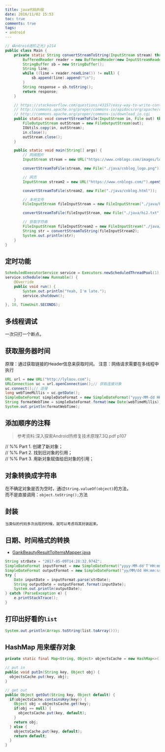 ```yaml
---
title: java代码片段
date: 2016/11/02 15:53
toc: true
comments: true
tags:
- android
---
```


```java
// 《Android进阶之光》p214
public class Main {
    private static String convertStreamToString(InputStream stream) throws IOException {
        BufferedReader reader = new BufferedReader(new InputStreamReader(stream));
        StringBuffer sb = new StringBuffer();
        String line;
        while ((line = reader.readLine()) != null) {
            sb.append(line).append("\n");
        }
        String response = sb.toString();
        return response;
    }

    // https://stackoverflow.com/questions/43157/easy-way-to-write-contents-of-a-java-inputstream-to-an-outputstream
    // http://commons.apache.org/proper/commons-io/apidocs/org/apache/commons/io/IOUtils.html
    // http://commons.apache.org/proper/commons-io/download_io.cgi
    public static void convertStreamToFile(InputStream in, File out) throws IOException {
        FileOutputStream outStream = new FileOutputStream(out);
        IOUtils.copy(in, outStream);
        in.close();
        outStream.close();
    }

    public static void main(String[] args) {
        // 网络图片
        InputStream stream = new URL("https://www.cnblogs.com/images/logo_small.gif").openStream();

        convertStreamToFile(stream, new File("./java/cnblog_logo.png"));

        // 网页
        InputStream stream2 = new URL("https://www.cnblogs.com/").openStream();

        convertStreamToFile(stream2, new File("./java/cnblog.html"));

        // 本地文件
        FileInputStream fileInputStream = new FileInputStream("./java/hi.txt");

        convertStreamToFile(fileInputStream, new File("./java/hi2.txt"));

        // 获取字符串
        FileInputStream fileInputStream2 = new FileInputStream("./java/hi.txt");
        String str = convertStreamToString(fileInputStream2);
        System.out.println(str);
    }
}
```




## 定时功能
```java
ScheduledExecutorService service = Executors.newScheduledThreadPool(1);
service.schedule(new Runnable() {
    @Override
    public void run() {
        System.out.println("Yeah, I'm late.");
        service.shutdown();
    }
}, 10, TimeUnit.SECONDS);
```

## 多线程调试
一次只打一个断点。

## 获取服务器时间
原理：通过获取链接的Header信息来获取时间。
注意：网络请求需要在多线程中执行
```java
URL url = new URL("http://lyloou.com");
URLConnection uc = url.openConnection();// 获取连接对象
uc.connect();// 连接
long webTimeMillis = uc.getDate();
SimpleDateFormat simpleDateFormat = new SimpleDateFormat("yyyy-MM-dd HH:mm:ss", Locale.CHINA);
String formatWebTime = simpleDateFormat.format(new Date(webTimeMillis));
System.out.println(formatWebTime);
```

## 添加顺序的注释
> 参考资料:深入探索Android热修复技术原理7.3Q.pdf p107

// %% Part 1. 创建了新对象；  
// %% Part 2. 找到旧对象的引用；  
// %% Part 3. 用新对象赋值给旧对象的引用；  


## 对象转换成字符串
在不确定对象是否为空时，通过`String.valueOf(object)`的方法，  
而不是直接调用：`object.toString();`方法

## 封装
`当类似的代码多次出现的时候，就可以考虑将其封装起来。`

## 日期、时间格式的转换
>
- [GankBeautyResultToItemsMapper.java](https://github.com/lyloou/RxJavaSamples/blob/master/app/src/main/java/com/rengwuxian/rxjavasamples/util/GankBeautyResultToItemsMapper.java)

```java
String strDate = "2017-05-09T14:28:32.974Z";
SimpleDateFormat inputFormat = new SimpleDateFormat("yyyy-MM-dd'T'HH:mm:ss.SS'Z'");
SimpleDateFormat outputFormat = new SimpleDateFormat("yy/MM/dd HH:mm:ss");
try {
    Date inputDate = inputFormat.parse(strDate);
    String outputDate = outputFormat.format(inputDate);
    System.out.println(outputDate);
} catch (ParseException e) {
    e.printStackTrace();
}
```

## 打印出好看的`list`
```java
System.out.println(Arrays.toString(list.toArray()));
```

## HashMap 用来缓存对象
```java
private static final Map<String, Object> objectsCache = new HashMap<>();

// put in
public void putIn(String key, Object obj) {
  objectsCache.put(key, obj);
}

// get out
public Object getOut(String key, Object default) {
  if(objectsCache.containsKey(key)) {
    Object obj = objectsCache.get(key);
    if(obj == null) {
      objectsCache.put(key, default);
    }
    return obj;
  } else {
    objectsCache.put(key, default);
    return default;
  }
}
```

